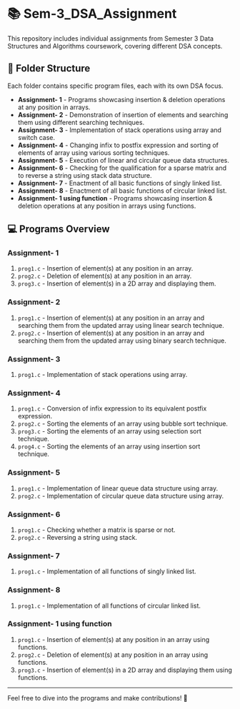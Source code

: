 # 📚 Sem-3_DSA_Assignment

This repository includes individual assignments from Semester 3 Data Structures and Algorithms coursework, covering different DSA concepts.

## 📂 Folder Structure 

Each folder contains specific program files, each with its own DSA focus.

- **Assignment- 1** - Programs showcasing insertion & deletion operations at any position in arrays.
- **Assignment- 2** - Demonstration of insertion of elements and searching them using different searching techniques. 
- **Assignment- 3** - Implementation of stack operations using array and switch case.
- **Assignment- 4** - Changing infix to postfix expression and sorting of elements of array using various sorting techniques.
- **Assignment- 5** - Execution of linear and circular queue data structures.
- **Assignment- 6** - Checking for the qualification for a sparse matrix and to reverse a string using stack data structure.
- **Assignment- 7** - Enactment of all basic functions of singly linked list. 
- **Assignment- 8** - Enactment of all basic functions of circular linked list.
- **Assignment- 1 using function** - Programs showcasing insertion & deletion operations at any position in arrays using functions.

## 💻 Programs Overview

### **Assignment- 1**
1. `prog1.c` - Insertion of element(s) at any position in an array.
2. `prog2.c` - Deletion of element(s) at any position in an array.
3. `prog3.c` - Insertion of element(s) in a 2D array and displaying them.

### **Assignment- 2**  

1. `prog1.c` - Insertion of element(s) at any position in an array and searching them from the updated array using linear search technique.  
2. `prog2.c` - Insertion of element(s) at any position in an array and searching them from the updated array using binary search technique. 

### **Assignment- 3**
1. `prog1.c` -  Implementation of stack operations using array.

### **Assignment- 4**
1. `prog1.c` - Conversion of infix expression to its equivalent postfix expression.
2. `prog2.c` - Sorting the elements of an array using bubble sort technique.
3. `prog3.c` - Sorting the elements of an array using selection sort technique.
4. `prog4.c` - Sorting the elements of an array using insertion sort technique.

### **Assignment- 5**
1. `prog1.c` - Implementation of linear queue data structure using array.
2. `prog2.c` - Implementation of circular queue data structure using array.

### **Assignment- 6**
1. `prog1.c` - Checking whether a matrix is sparse or not.
2. `prog2.c` - Reversing a string using stack.

### **Assignment- 7**
1. `prog1.c` - Implementation of all functions of singly linked list.

### **Assignment- 8**
1. `prog1.c` - Implementation of all functions of circular linked list.

### **Assignment- 1 using function**
1. `prog1.c` - Insertion of element(s) at any position in an array using functions.
2. `prog2.c` - Deletion of element(s) at any position in an array using functions.
3. `prog3.c` - Insertion of element(s) in a 2D array and displaying them using functions.


---

Feel free to dive into the programs and make contributions! 🚀
